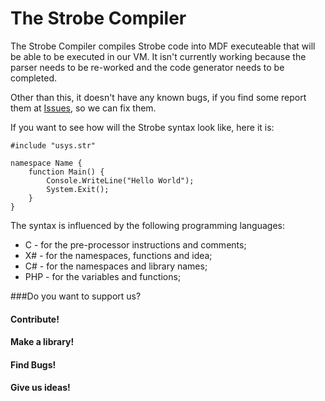 # The Strobe Compiler
The Strobe Compiler compiles Strobe code into MDF executeable that will be able to be executed in our VM.
It isn't currently working because the parser needs to be re-worked and the code generator needs to be completed.

Other than this, it doesn't have any known bugs, if you find some report them at [Issues](//github.com/mihail-mojsoski/Strobe/issues), so we can fix them.

If you want to see how will the Strobe syntax look like, here it is:

```
#include "usys.str"

namespace Name {
	function Main() {
		Console.WriteLine("Hello World");
		System.Exit();
	}
}
```

The syntax is influenced by the following programming languages:

 - C - for the pre-processor instructions and comments;
 - X# - for the namespaces, functions and idea;
 - C# - for the namespaces and library names;
 - PHP - for the variables and functions;

###Do you want to support us?
#### Contribute!
#### Make a library!
#### Find Bugs!
#### Give us ideas!

